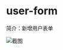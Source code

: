 # user-form

简介：新增用户表单

![截图](https://img.alicdn.com/tfs/TB1oixzXMmTBuNjy1XbXXaMrVXa-1210-1050.png)
